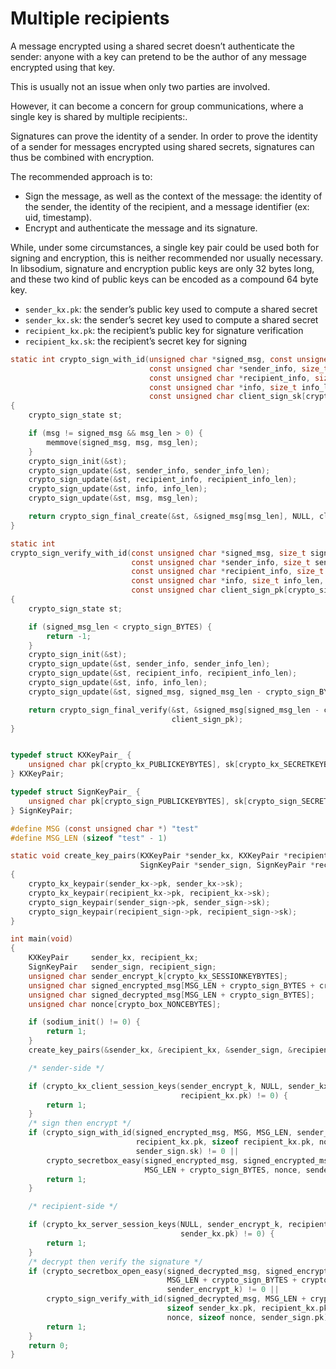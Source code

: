 # Multiple recipients

A message encrypted using a shared secret doesn’t authenticate the sender: anyone with a key can pretend to be the author of any message encrypted using that key.

This is usually not an issue when only two parties are involved.

However, it can become a concern for group communications, where a single key is shared by multiple recipients:.

Signatures can prove the identity of a sender. In order to prove the identity of a sender for messages encrypted using shared secrets, signatures can thus be combined with encryption.

The recommended approach is to:

  - Sign the message, as well as the context of the message: the identity of the sender, the identity of the recipient, and a message identifier (ex: uid, timestamp).
  - Encrypt and authenticate the message and its signature.

While, under some circumstances, a single key pair could be used both for signing and encryption, this is neither recommended nor usually necessary. In libsodium, signature and encryption public keys are only 32 bytes long, and these two kind of public keys can be encoded as a compound 64 byte key.

  - `sender_kx.pk`: the sender’s public key used to compute a shared secret
  - `sender_kx.sk`: the sender’s secret key used to compute a shared secret
  - `recipient_kx.pk`: the recipient’s public key for signature verification
  - `recipient_kx.sk`: the recipient’s secret key for signing

<!-- end list -->

``` c
static int crypto_sign_with_id(unsigned char *signed_msg, const unsigned char *msg, size_t msg_len,
                               const unsigned char *sender_info, size_t sender_info_len,
                               const unsigned char *recipient_info, size_t recipient_info_len,
                               const unsigned char *info, size_t info_len,
                               const unsigned char client_sign_sk[crypto_sign_SECRETKEYBYTES])
{
    crypto_sign_state st;

    if (msg != signed_msg && msg_len > 0) {
        memmove(signed_msg, msg, msg_len);
    }
    crypto_sign_init(&st);
    crypto_sign_update(&st, sender_info, sender_info_len);
    crypto_sign_update(&st, recipient_info, recipient_info_len);
    crypto_sign_update(&st, info, info_len);
    crypto_sign_update(&st, msg, msg_len);

    return crypto_sign_final_create(&st, &signed_msg[msg_len], NULL, client_sign_sk);
}

static int
crypto_sign_verify_with_id(const unsigned char *signed_msg, size_t signed_msg_len,
                           const unsigned char *sender_info, size_t sender_info_len,
                           const unsigned char *recipient_info, size_t recipient_info_len,
                           const unsigned char *info, size_t info_len,
                           const unsigned char client_sign_pk[crypto_sign_PUBLICKEYBYTES])
{
    crypto_sign_state st;

    if (signed_msg_len < crypto_sign_BYTES) {
        return -1;
    }
    crypto_sign_init(&st);
    crypto_sign_update(&st, sender_info, sender_info_len);
    crypto_sign_update(&st, recipient_info, recipient_info_len);
    crypto_sign_update(&st, info, info_len);
    crypto_sign_update(&st, signed_msg, signed_msg_len - crypto_sign_BYTES);

    return crypto_sign_final_verify(&st, &signed_msg[signed_msg_len - crypto_sign_BYTES],
                                    client_sign_pk);
}
```

``` c

typedef struct KXKeyPair_ {
    unsigned char pk[crypto_kx_PUBLICKEYBYTES], sk[crypto_kx_SECRETKEYBYTES];
} KXKeyPair;

typedef struct SignKeyPair_ {
    unsigned char pk[crypto_sign_PUBLICKEYBYTES], sk[crypto_sign_SECRETKEYBYTES];
} SignKeyPair;

#define MSG (const unsigned char *) "test"
#define MSG_LEN (sizeof "test" - 1)

static void create_key_pairs(KXKeyPair *sender_kx, KXKeyPair *recipient_kx,
                             SignKeyPair *sender_sign, SignKeyPair *recipient_sign)
{
    crypto_kx_keypair(sender_kx->pk, sender_kx->sk);
    crypto_kx_keypair(recipient_kx->pk, recipient_kx->sk);
    crypto_sign_keypair(sender_sign->pk, sender_sign->sk);
    crypto_sign_keypair(recipient_sign->pk, recipient_sign->sk);
}

int main(void)
{
    KXKeyPair     sender_kx, recipient_kx;
    SignKeyPair   sender_sign, recipient_sign;
    unsigned char sender_encrypt_k[crypto_kx_SESSIONKEYBYTES];
    unsigned char signed_encrypted_msg[MSG_LEN + crypto_sign_BYTES + crypto_box_MACBYTES];
    unsigned char signed_decrypted_msg[MSG_LEN + crypto_sign_BYTES];
    unsigned char nonce[crypto_box_NONCEBYTES];

    if (sodium_init() != 0) {
        return 1;
    }
    create_key_pairs(&sender_kx, &recipient_kx, &sender_sign, &recipient_sign);

    /* sender-side */

    if (crypto_kx_client_session_keys(sender_encrypt_k, NULL, sender_kx.pk, sender_kx.sk,
                                      recipient_kx.pk) != 0) {
        return 1;
    }
    /* sign then encrypt */
    if (crypto_sign_with_id(signed_encrypted_msg, MSG, MSG_LEN, sender_kx.pk, sizeof sender_kx.pk,
                            recipient_kx.pk, sizeof recipient_kx.pk, nonce, sizeof nonce,
                            sender_sign.sk) != 0 ||
        crypto_secretbox_easy(signed_encrypted_msg, signed_encrypted_msg,
                              MSG_LEN + crypto_sign_BYTES, nonce, sender_encrypt_k) != 0) {
        return 1;
    }

    /* recipient-side */

    if (crypto_kx_server_session_keys(NULL, sender_encrypt_k, recipient_kx.pk, recipient_kx.sk,
                                      sender_kx.pk) != 0) {
        return 1;
    }
    /* decrypt then verify the signature */
    if (crypto_secretbox_open_easy(signed_decrypted_msg, signed_encrypted_msg,
                                   MSG_LEN + crypto_sign_BYTES + crypto_box_MACBYTES, nonce,
                                   sender_encrypt_k) != 0 ||
        crypto_sign_verify_with_id(signed_decrypted_msg, MSG_LEN + crypto_sign_BYTES, sender_kx.pk,
                                   sizeof sender_kx.pk, recipient_kx.pk, sizeof recipient_kx.pk,
                                   nonce, sizeof nonce, sender_sign.pk) != 0) {
        return 1;
    }
    return 0;
}
```
